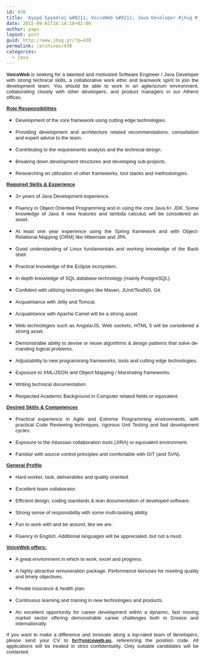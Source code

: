 ```yaml
---
id: 430
title: 'Αγορά Εργασίας &#8211; VoiceWeb &#8211; Java Developer #jhug #jobs'
date: 2015-09-01T16:14:18+02:00
author: papo
layout: post
guid: http://www.jhug.gr/?p=430
permalink: /archives/430
categories:
  - java
---
```

<p class="western" align="justify">
  <span style="font-family: Times New Roman,serif;"><span style="font-size: medium;"><span style="font-family: Verdana,sans-serif;"><span style="font-size: small;"><b>VoiceWeb</b></span></span><span style="font-family: Verdana,sans-serif;"><span style="font-size: small;"> is seeking for a talented and motivated Software Engineer / Java Developer with strong technical skills, a collaborative work ethic and teamwork spirit to join the development team. You should be able to work in an agile/scrum environment, collaborating closely with other developers, and product managers in our Athens offices.</span></span></span></span>
</p>

<p class="western" align="justify">
  <span style="font-family: Verdana,sans-serif;"><span style="font-size: small;"><u><b>Role Responsibilities</b></u></span></span>
</p>

  * <p class="western" align="justify">
      <span style="font-family: Times New Roman,serif;"><span style="font-size: medium;"><span style="font-family: Verdana,sans-serif;"><span style="font-size: small;"><span lang="en-GB">Development of the core framework using cutting edge technologies.</span></span></span></span></span>
    </p>

  * <p class="western" align="justify">
      <span style="font-family: Times New Roman,serif;"><span style="font-size: medium;"><span style="font-family: Verdana,sans-serif;"><span style="font-size: small;"><span lang="en-GB">Providing development and architecture related recommendations, consultation and expert advice to the team.</span></span></span></span></span>
    </p>

  * <p class="western" align="justify">
      <span style="font-family: Times New Roman,serif;"><span style="font-size: medium;"><span style="font-family: Verdana,sans-serif;"><span style="font-size: small;"><span lang="en-GB">Contributing to the requirements analysis and the technical design.</span></span></span></span></span>
    </p>

  * <p class="western" align="justify">
      <span style="font-family: Times New Roman,serif;"><span style="font-size: medium;"><span style="font-family: Verdana,sans-serif;"><span style="font-size: small;"><span lang="en-GB">Breaking down development structures and developing sub-projects.</span></span></span></span></span>
    </p>

  * <p class="western" align="justify">
      <span style="font-family: Times New Roman,serif;"><span style="font-size: medium;"><span style="font-family: Verdana,sans-serif;"><span style="font-size: small;"><span lang="en-GB">Researching on utilization of other frameworks, tool stacks and methodologies.</span></span></span></span></span>
    </p>

<p class="western" align="justify">
  <span style="font-family: Times New Roman,serif;"><span style="font-size: medium;"><span style="font-family: Verdana,sans-serif;"><span style="font-size: small;"><u><b>Required Skills & Experience</b></u></span></span></span></span>
</p>

  * <p class="western" align="justify">
      <span style="font-family: Times New Roman,serif;"><span style="font-size: medium;"><span style="font-family: Verdana,sans-serif;"><span style="font-size: small;"><span lang="en-GB">3+ years of Java Development experience.</span></span></span></span></span>
    </p>

  * <p class="western" align="justify">
      <span style="font-family: Times New Roman,serif;"><span style="font-size: medium;"><span style="font-family: Verdana,sans-serif;"><span style="font-size: small;">Fluency in Object Oriented Programming and in using the core Java 6+ JDK. Some knowledge of Java 8 new features and lambda calculus will be considered an asset. </span></span></span></span>
    </p>

  * <p class="western" align="justify">
      <span style="font-family: Times New Roman,serif;"><span style="font-size: medium;"><span style="font-family: Verdana,sans-serif;"><span style="font-size: small;"><span lang="en-GB">At least one year experience using the Spring framework and with Object-Relational Mapping (ORM) like Hibernate and JPA.</span></span></span></span></span>
    </p>

  * <p class="western" align="justify">
      <span style="font-family: Times New Roman,serif;"><span style="font-size: medium;"><span style="font-family: Verdana,sans-serif;"><span style="font-size: small;"><span lang="en-GB">Good understanding of Linux fundamentals and working knowledge of the Bash shell.</span></span></span></span></span>
    </p>

  * <p class="western" align="justify">
      <span style="font-family: Times New Roman,serif;"><span style="font-size: medium;"><span style="font-family: Verdana,sans-serif;"><span style="font-size: small;"><span lang="en-GB">Practical knowledge of the Eclipse ecosystem. </span></span></span></span></span>
    </p>

  * <p class="western" align="justify">
      <span style="font-family: Times New Roman,serif;"><span style="font-size: medium;"><span style="font-family: Verdana,sans-serif;"><span style="font-size: small;"><span lang="en-GB">In depth knowledge of SQL database technology (mainly PostgreSQL).</span></span></span></span></span>
    </p>

  * <p class="western" align="justify">
      <span style="font-family: Times New Roman,serif;"><span style="font-size: medium;"><span style="font-family: Verdana,sans-serif;"><span style="font-size: small;"><span lang="en-GB">Confident with utilizing technologies like Maven, JUnit/TestNG, Git.</span></span></span></span></span>
    </p>

  * <p class="western" align="justify">
      <span style="font-family: Times New Roman,serif;"><span style="font-size: medium;"><span style="font-family: Verdana,sans-serif;"><span style="font-size: small;"><span lang="en-GB">Acquaintance with Jetty and Tomcat.</span></span></span></span></span>
    </p>

  * <p class="western" align="justify">
      <span style="font-family: Times New Roman,serif;"><span style="font-size: medium;"><span style="font-family: Verdana,sans-serif;"><span style="font-size: small;"><span lang="en-GB">Acquaintance with Apache Camel will be a strong asset.</span></span></span></span></span>
    </p>

  * <p class="western" align="justify">
      <span style="font-family: Times New Roman,serif;"><span style="font-size: medium;"><span style="font-family: Verdana,sans-serif;"><span style="font-size: small;"><span lang="en-GB">Web technologies such as AngularJS, Web sockets, HTML 5 will be considered a strong asset.</span></span></span></span></span>
    </p>

  * <p class="western" align="justify">
      <span style="font-family: Times New Roman,serif;"><span style="font-size: medium;"><span style="font-family: Verdana,sans-serif;"><span style="font-size: small;"><span lang="en-GB">Demonstrable ability to devise or reuse algorithms & design patterns that solve demanding logical problems.</span></span></span></span></span>
    </p>

  * <p class="western" align="justify">
      <span style="font-family: Times New Roman,serif;"><span style="font-size: medium;"><span style="font-family: Verdana,sans-serif;"><span style="font-size: small;">Adjustability to new programming frameworks, tools and cutting edge technologies.</span></span></span></span>
    </p>

  * <p class="western" align="justify">
      <span style="font-family: Times New Roman,serif;"><span style="font-size: medium;"><span style="font-family: Verdana,sans-serif;"><span style="font-size: small;">Exposure to XML/JSON and Object Mapping / Marshaling frameworks.</span></span></span></span>
    </p>

  * <p class="western" align="justify">
      <span style="font-family: Times New Roman,serif;"><span style="font-size: medium;"><span style="font-family: Verdana,sans-serif;"><span style="font-size: small;">Writing technical documentation.</span></span></span></span>
    </p>

  * <p class="western" align="justify">
      <span style="font-family: Times New Roman,serif;"><span style="font-size: medium;"><span style="font-family: Verdana,sans-serif;"><span style="font-size: small;">Respected Academic Background in Computer related fields or equivalent</span></span><span style="font-family: Verdana,sans-serif;"><span style="font-size: small;">.</span></span></span></span>
    </p>

<p class="western" align="justify">
  <span style="font-family: Verdana,sans-serif;"><span style="font-size: small;"><u><b>Desired Skills & Competences</b></u></span></span>
</p>

  * <p class="western" align="justify">
      <span style="font-family: Verdana,sans-serif;"><span style="font-size: small;">Practical experience in Agile and Extreme Programming environments, with practical Code Reviewing techniques, rigorous Unit Testing and fast development cycles. </span></span>
    </p>

  * <p class="western" align="justify">
      <span style="font-family: Times New Roman,serif;"><span style="font-size: medium;"><span style="font-family: Verdana,sans-serif;"><span style="font-size: small;">Exposure to the Atlassian collaboration tools (JIRA) or equivalent environment.</span></span></span></span>
    </p>

  * <p class="western" align="justify">
      <span style="font-family: Times New Roman,serif;"><span style="font-size: medium;"><span style="font-family: Verdana,sans-serif;"><span style="font-size: small;">Familiar with source control principles and comfortable with GIT (and SVN).</span></span></span></span>
    </p>

<p class="western" align="justify">
  <span style="font-family: Verdana,sans-serif;"><span style="font-size: small;"><u><b>General Profile</b></u></span></span>
</p>

  * <p class="western" align="justify">
      <span style="font-family: Times New Roman,serif;"><span style="font-size: medium;"><span style="font-family: Verdana,sans-serif;"><span style="font-size: small;"><span lang="en-GB">Hard worker, task, deliverables and quality oriented.</span></span></span></span></span>
    </p>

  * <p class="western" align="justify">
      <span style="font-family: Times New Roman,serif;"><span style="font-size: medium;"><span style="font-family: Verdana,sans-serif;"><span style="font-size: small;"><span lang="en-GB">Excellent team collaborator.</span></span></span></span></span>
    </p>

  * <p class="western" align="justify">
      <span style="font-family: Times New Roman,serif;"><span style="font-size: medium;"><span style="font-family: Verdana,sans-serif;"><span style="font-size: small;">Efficient design, coding standards & lean documentation of developed software.</span></span></span></span>
    </p>

  * <p class="western" align="justify">
      <span style="font-family: Times New Roman,serif;"><span style="font-size: medium;"><span style="font-family: Verdana,sans-serif;"><span style="font-size: small;"><span lang="en-GB">Strong sense of responsibility with some m</span></span></span><span style="font-family: Verdana,sans-serif;"><span style="font-size: small;"><span lang="en-GB">ulti-tasking ability.</span></span></span></span></span>
    </p>

  * <p class="western" align="justify">
      <span style="font-family: Times New Roman,serif;"><span style="font-size: medium;"><span style="font-family: Verdana,sans-serif;"><span style="font-size: small;"><span lang="en-GB">Fun to work with and be around, like we are.</span></span></span></span></span>
    </p>

  * <p class="western" align="justify">
      <span style="font-family: Times New Roman,serif;"><span style="font-size: medium;"><span style="font-family: Verdana,sans-serif;"><span style="font-size: small;">Fluency in English. Additional languages will be appreciated, but not a must.</span></span></span></span>
    </p>

<p class="western" align="justify">
  <span style="font-family: Verdana,sans-serif;"><span style="font-size: small;"><u><b>VoiceWeb offers:</b></u></span></span>
</p>

  * <p class="western" align="justify">
      <span style="font-family: Verdana,sans-serif;"><span style="font-size: small;">A great environment in which to work, excel and progress.</span></span>
    </p>

  * <p class="western" align="justify">
      <span style="font-family: Times New Roman,serif;"><span style="font-size: medium;"><span style="font-family: Verdana,sans-serif;"><span style="font-size: small;">A highly attractive remuneration package. Performance bonuses for meeting quality and timely objectives.</span></span></span></span>
    </p>

  * <p class="western" align="justify">
      <span style="font-family: Verdana,sans-serif;"><span style="font-size: small;">Private insurance & health plan.</span></span>
    </p>

  * <p class="western" align="justify">
      <span style="font-family: Verdana,sans-serif;"><span style="font-size: small;">Continuous learning and training in new technologies and products.</span></span>
    </p>

  * <p class="western" align="justify">
      <span style="font-family: Verdana,sans-serif;"><span style="font-size: small;">An excellent opportunity for career development within a dynamic, fast moving market sector offering demonstrable career challenges both in Greece and internationally.</span></span>
    </p>

<p class="western" align="justify">
  <span style="font-family: Times New Roman,serif;"><span style="font-size: medium;"><span style="font-family: Verdana,sans-serif;"><span style="font-size: small;">If you want to make a difference and innovate along a top-rated team of developers, please send your CV to </span></span><span style="color: #0000ff;"><u><a href="mailto:hr@voiceweb.eu"><span style="font-family: Verdana,sans-serif;"><span style="font-size: small;"><b>hr@voiceweb.eu</b></span></span></a></u></span><span style="font-family: Verdana,sans-serif;"><span style="font-size: small;">, referencing the position code. All applications will be treated in strict confidentiality. Only suitable candidates will be contacted.</span></span></span></span>
</p>